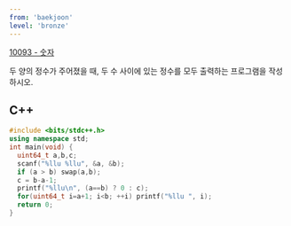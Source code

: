```yaml
---
from: 'baekjoon'
level: 'bronze'
---
```


[10093 - 숫자](https://www.acmicpc.net/problem/10093)

두 양의 정수가 주어졌을 때, 두 수 사이에 있는 정수를 모두 출력하는 프로그램을 작성하시오.

## C++


```cpp
#include <bits/stdc++.h> 
using namespace std;
int main(void) {
  uint64_t a,b,c;
  scanf("%llu %llu", &a, &b);
  if (a > b) swap(a,b);
  c = b-a-1;
  printf("%llu\n", (a==b) ? 0 : c);
  for(uint64_t i=a+1; i<b; ++i) printf("%llu ", i);
  return 0;
}
```